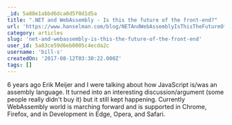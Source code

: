 ```yaml
---
_id: 5a88e1abbd6dca0d5f0d1d5a
title: ".NET and WebAssembly - Is this the future of the front-end?"
url: 'https://www.hanselman.com/blog/NETAndWebAssemblyIsThisTheFutureOfTheFrontend.aspx'
category: articles
slug: 'net-and-webassembly-is-this-the-future-of-the-front-end'
user_id: 5a83ce59d6eb0005c4ecda2c
username: 'bill-s'
createdOn: '2017-08-12T03:30:22.000Z'
tags: []
---
```


6 years ago Erik Meijer and I were talking about how JavaScript is/was an assembly language. It turned into an interesting discussion/argument (some people really didn't buy it) but it still kept happening. Currently WebAssembly world is marching forward and is supported in Chrome, Firefox, and in Development in Edge, Opera, and Safari.
